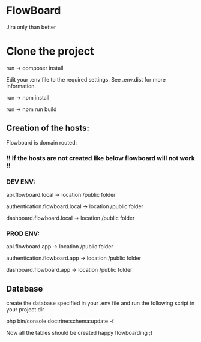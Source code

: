 # FlowBoard
Jira only than better


# Clone the project

run -> composer install 

Edit your .env file to the required settings. See .env.dist for more information.

run -> npm install 

run -> npm run build

## Creation of the hosts:

Flowboard is domain routed:

### !! If the hosts are not created like below flowboard will not work !!

### DEV ENV:

api.flowboard.local -> location /public folder

authentication.flowboard.local -> location /public folder

dashboard.flowboard.local -> location /public folder

### PROD ENV:

api.flowboard.app -> location /public folder

authentication.flowboard.app -> location /public folder

dashboard.flowboard.app -> location /public folder


## Database

create the database specified in your .env file and run the following script in your project dir

php bin/console doctrine:schema:update -f

Now all the tables should be created happy flowboarding ;)

